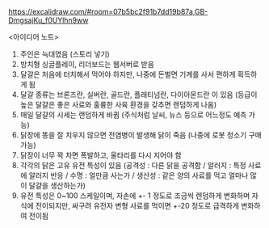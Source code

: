 https://excalidraw.com/#room=07b5bc2f91b7dd19b87a,GB-DmgsajKu_f0UYlhn9ww

<아이디어 노트>
1. 주인은 늑대였음 (스토리 넣기)
2. 방치형 싱글플레이, 리더보드는 웹서버로 받음
3. 달걀은 처음에 터치해서 먹어야 하지만, 나중에 돈벌면 기계를 사서 편하게 획득하게 됨
4. 달걀 종류는 브론즈란, 실버란, 골드란, 플래티넘란, 다이아몬드란 이 있음 (등급이 높은 달걀은 좋은 사료와 훌륭한 사육 환경을 갖추면 렌덤하게 나옴)
5. 매일 달걀의 시세는 랜덤하게 바뀜 (주식처럼 날씨, 뉴스 등으로 어느정도 예측 가능)
6. 닭장에 똥을 잘 치우지 않으면 전염병이 발생해 닭이 죽음 (나중에 로봇 청소기 구매 가능)
7. 닭장이 너무 꽉 차면 폭발하고, 울타리를 다시 지어야 함
8. 각각의 닭은 고유 유전 특성이 있음 (공격성 : 다른 닭을 공격함 / 알러지 : 특정 사료에 알러지 반응 / 수명 : 얼만큼 사는가 / 생산성 : 같은 양의 사료를 먹고 얼마나 많이 달걀을 생산하는가)
9. 유전 특성은 0~100 스케일이며, 자손에 +- 1 정도로 조금씩 렌덤하게 변화하며 자식에 전이되지만, 싸구려 유전자 변형 사료를 먹이면 +-20 정도로 급격하게 변화하여 전이됨
